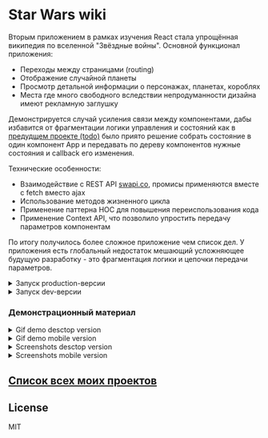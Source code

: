 # Star Wars wiki

Вторым приложением в рамках изучения React стала упрощённая википедия по вселенной "Звёздные войны". Основной функционал приложения:

- Переходы между страницами (routing)
- Отображение случайной планеты
- Просмотр детальной информации о персонажах, планетах, короблях
- Места где много свободного вследствии непродуманности дизайна имеют рекламную заглушку

Демонстрируется случай усиления связи между компонентами, дабы избавится от фрагментации логики управления и состояний как в [предудщем проекте (todo)][ToDo] было приято решение собрать состояние в один компонент App и передавать по дереву компонентов нужные состояния и callback его изменения. 

Технические особенности:

- Взаимодействие с REST API [swapi.co][SwapiCo], промисы применяются вместе с fetch вместо ajax
- Использование методов жизненного цикла
- Применение паттерна HOC для повышения переиспользования кода
- Применение Context API, что позволило упростить передачу параметров компонентам

По итогу получилось более сложное приложение чем список дел. У приложения есть глобальный недостаток мешающий усложняющее будущую разработку - это фрагментация логики и цепочки передачи параметров.

<details>
  <summary>Запуск production-версии</summary>
   
   ```bash
   npm install && npm run build && npm install -g serve && serve -s build
   ```
   
   Откройте в браузере [localhost:5000][LocalhostProduction] и наслаждайтесь.
</details>

<details>
  <summary>Запуск dev-версии</summary>
    
    ```bash
       npm install && npm run start
    ```
    
   Откройте в браузере [localhost:3000][LocalhostDev] и наслаждайтесь.
</details>

### Демонстрационный материал

 <details>
  <summary>Gif demo desctop version</summary>
  
  ![desctop demo][DesctopDemo]
 </details> 
 
 <details>
  <summary>Gif demo mobile version</summary>
  
  ![mobile demo][MobileDemo]
 </details> 

 <details>
  <summary>Screenshots desctop version</summary>
  
  ![desctop loader welcome][DesctopLoaderWelcome]
  ![desctop welcome][DesctopWelcome]
  ![desctop loader starships][DesctopLoaderStarships]
  ![desctop list starships][DesctopListStarships]
  ![detail starship][DetailStarship]
  ![desctop loader lists][DesctopLoaderLists]
  ![desctop detail people][DesctopDetailPeople]
  ![desctop error][DesctopError]
 </details> 

 <details>
  <summary>Screenshots mobile version</summary>
  
  ![mobile welcome][MobileWelcome]
  ![mobile loader welcome][MobileLoaderWelcome]
  ![mobile list loader][MobileListLoader]
  ![mobile list peoples][MobileListPeoples]
  ![mobile detail planet][MobileDetailPlanet]
  ![mobile list starships][MobileListStarships]
  ![mobile detail starsheep][MobileDetailStarship]
  ![mobile error][MobileError]
 </details> 

## [Список всех моих проектов][ListAllMyProject]

License
----
MIT

[ListAllMyProject]:<https://github.com/iebrosalin/all_public_projects>

[ToDo]:<https://github.com/iebrosalin/public_web/tree/frontend/react/bura/todo>
[SwapiCo]:<https://swapi.co>

[LocalhostDev]:<http://localhost:3000>
[LocalhostProduction]:<http://localhost:5000>

[DesctopDemo]:<https://github.com/iebrosalin/public_web/blob/frontend/react/bura/star-wars-db/descriptions/gif/adaptive/desctop/desctop_demo.gif>
[MobileDemo]:<https://github.com/iebrosalin/public_web/blob/frontend/react/bura/star-wars-db/descriptions/gif/adaptive/phone/phone_demo.gif>

[DesctopWelcome]:<https://github.com/iebrosalin/public_web/blob/frontend/react/bura/star-wars-db/descriptions/screens/adaptive/desctop/desctop_welcome.png>
[DesctopLoaderWelcome]:<https://github.com/iebrosalin/public_web/blob/frontend/react/bura/star-wars-db/descriptions/screens/adaptive/desctop/desctop_loader_welcome.png>
[DesctopLoaderStarships]:<https://github.com/iebrosalin/public_web/blob/frontend/react/bura/star-wars-db/descriptions/screens/adaptive/desctop/desctop_loader_starships.png>
[DesctopListStarships]:<https://github.com/iebrosalin/public_web/blob/frontend/react/bura/star-wars-db/descriptions/screens/adaptive/desctop/desctop_list_starships.png>
[DetailStarship]:<https://github.com/iebrosalin/public_web/blob/frontend/react/bura/star-wars-db/descriptions/screens/adaptive/desctop/desctop_detail_starship.png>
[DesctopLoaderLists]:<https://github.com/iebrosalin/public_web/blob/frontend/react/bura/star-wars-db/descriptions/screens/adaptive/desctop/desctop_loader_lists.png>
[DesctopDetailPeople]:<https://github.com/iebrosalin/public_web/blob/frontend/react/bura/star-wars-db/descriptions/screens/adaptive/desctop/desctop_detail_people.png>
[DesctopError]:<https://github.com/iebrosalin/public_web/blob/frontend/react/bura/star-wars-db/descriptions/screens/adaptive/desctop/desctop_error.png>

[MobileWelcome]:<https://github.com/iebrosalin/public_web/blob/frontend/react/bura/star-wars-db/descriptions/screens/adaptive/phone/phone_welcome.png>
[MobileLoaderWelcome]:<https://github.com/iebrosalin/public_web/blob/frontend/react/bura/star-wars-db/descriptions/screens/adaptive/phone/phone_loader_welcome.png>
[MobileListLoader]:<https://github.com/iebrosalin/public_web/blob/frontend/react/bura/star-wars-db/descriptions/screens/adaptive/phone/phone_loader_lists.png>
[MobileListPeoples]:<https://github.com/iebrosalin/public_web/blob/frontend/react/bura/star-wars-db/descriptions/screens/adaptive/phone/phone_list_peoples.png>
[MobileDetailPeople]:<https://github.com/iebrosalin/public_web/blob/frontend/react/bura/star-wars-db/descriptions/screens/adaptive/phone/phone_detail_people.png>
[MobileDetailPlanet]:<https://github.com/iebrosalin/public_web/blob/frontend/react/bura/star-wars-db/descriptions/screens/adaptive/phone/phone_detail_planet.png>
[MobileListStarships]:<https://github.com/iebrosalin/public_web/blob/frontend/react/bura/star-wars-db/descriptions/screens/adaptive/phone/phone_list_starships.png>
[MobileDetailStarship]:<https://github.com/iebrosalin/public_web/blob/frontend/react/bura/star-wars-db/descriptions/screens/adaptive/phone/phone_detail_starship.png>
[MobileError]:<https://github.com/iebrosalin/public_web/blob/frontend/react/bura/star-wars-db/descriptions/screens/adaptive/phone/phone_error.png>

